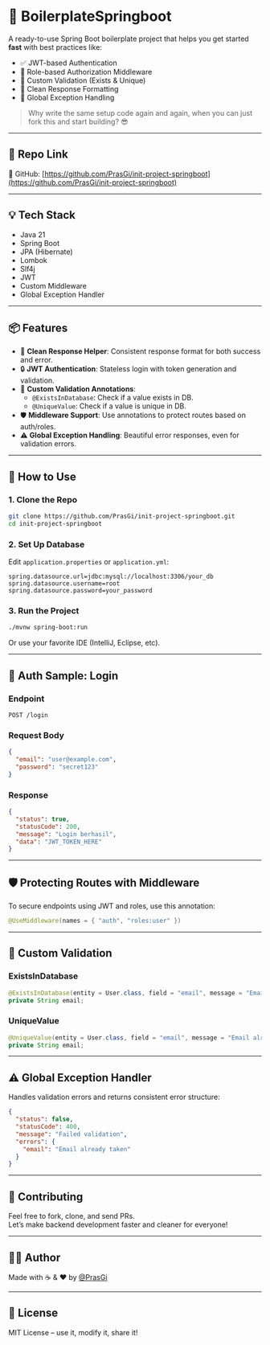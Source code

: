 # 🚀 BoilerplateSpringboot

A ready-to-use Spring Boot boilerplate project that helps you get started **fast** with best practices like:

- ✅ JWT-based Authentication  
- 🔐 Role-based Authorization Middleware  
- 🧠 Custom Validation (Exists & Unique)  
- 🧾 Clean Response Formatting  
- 🚨 Global Exception Handling  

> Why write the same setup code again and again, when you can just fork this and start building? 😎

---

## 🔗 Repo Link

📍 GitHub: [https://github.com/PrasGi/init-project-springboot](https://github.com/PrasGi/init-project-springboot)

---

## 💡 Tech Stack

- Java 21  
- Spring Boot  
- JPA (Hibernate)  
- Lombok  
- Slf4j  
- JWT  
- Custom Middleware  
- Global Exception Handler  

---

## 📦 Features

- 🧾 **Clean Response Helper**: Consistent response format for both success and error.  
- 🔒 **JWT Authentication**: Stateless login with token generation and validation.  
- 🧠 **Custom Validation Annotations**:  
  - `@ExistsInDatabase`: Check if a value exists in DB.  
  - `@UniqueValue`: Check if a value is unique in DB.  
- 🛡️ **Middleware Support**: Use annotations to protect routes based on auth/roles.  
- ⚠️ **Global Exception Handling**: Beautiful error responses, even for validation errors.  

---

## 🚀 How to Use

### 1. Clone the Repo

```bash
git clone https://github.com/PrasGi/init-project-springboot.git
cd init-project-springboot
```

### 2. Set Up Database

Edit `application.properties` or `application.yml`:

```properties
spring.datasource.url=jdbc:mysql://localhost:3306/your_db
spring.datasource.username=root
spring.datasource.password=your_password
```

### 3. Run the Project

```bash
./mvnw spring-boot:run
```

Or use your favorite IDE (IntelliJ, Eclipse, etc).

---

## 🔐 Auth Sample: Login

### Endpoint

```
POST /login
```

### Request Body

```json
{
  "email": "user@example.com",
  "password": "secret123"
}
```

### Response

```json
{
  "status": true,
  "statusCode": 200,
  "message": "Login berhasil",
  "data": "JWT_TOKEN_HERE"
}
```

---

## 🛡️ Protecting Routes with Middleware

To secure endpoints using JWT and roles, use this annotation:

```java
@UseMiddleware(names = { "auth", "roles:user" })
```

---

## 🧠 Custom Validation

### ExistsInDatabase

```java
@ExistsInDatabase(entity = User.class, field = "email", message = "Email not found")
private String email;
```

### UniqueValue

```java
@UniqueValue(entity = User.class, field = "email", message = "Email already taken")
private String email;
```

---

## ⚠️ Global Exception Handler

Handles validation errors and returns consistent error structure:

```json
{
  "status": false,
  "statusCode": 400,
  "message": "Failed validation",
  "errors": {
    "email": "Email already taken"
  }
}
```

---

## 🤝 Contributing

Feel free to fork, clone, and send PRs.  
Let’s make backend development faster and cleaner for everyone!

---

## 👨‍💻 Author

Made with ☕ & ❤️ by [@PrasGi](https://github.com/PrasGi)

---

## 📄 License

MIT License – use it, modify it, share it!

